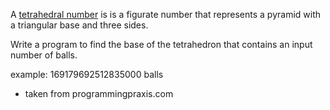 

A [tetrahedral number](http://en.wikipedia.org/wiki/Tetrahedral_number) is is a figurate number that represents a pyramid with a triangular base and three sides.

Write a program to find the base of the tetrahedron that contains an input number of balls.

example: 169179692512835000 balls

- taken from programmingpraxis.com

